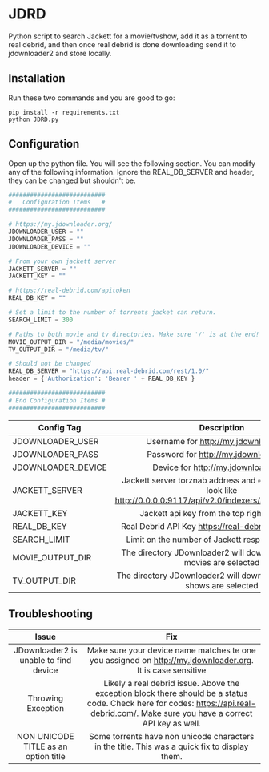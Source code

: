 # JDRD
Python script to search Jackett for a movie/tvshow, add it as a torrent to real debrid,
and then once real debrid is done downloading send it to jdownloader2 and store locally.

## Installation
Run these two commands and you are good to go:
```
pip install -r requirements.txt  
python JDRD.py
```

## Configuration
Open up the python file. You will see the following section. You can modify any of the
following information. Ignore the REAL_DB_SERVER and header, they can be changed but
shouldn't be.
```python
###########################
#   Configuration Items   #
###########################

# https://my.jdownloader.org/
JDOWNLOADER_USER = ""
JDOWNLOADER_PASS = ""
JDOWNLOADER_DEVICE = ""

# From your own jackett server
JACKETT_SERVER = ""
JACKETT_KEY = ""

# https://real-debrid.com/apitoken
REAL_DB_KEY = ""

# Set a limit to the number of torrents jacket can return.
SEARCH_LIMIT = 300

# Paths to both movie and tv directories. Make sure '/' is at the end!
MOVIE_OUTPUT_DIR = "/media/movies/"
TV_OUTPUT_DIR = "/media/tv/"

# Should not be changed
REAL_DB_SERVER = "https://api.real-debrid.com/rest/1.0/"
header = {'Authorization': 'Bearer ' + REAL_DB_KEY }

###########################
# End Configuration Items #
###########################
```
|Config Tag|Description|
|------|:-----:|
|JDOWNLOADER_USER|Username for http://my.jdownloader.org |
|JDOWNLOADER_PASS|Password for http://my.jdownloader.org |
|JDOWNLOADER_DEVICE|Device for http://my.jdownloader.org |
|JACKETT_SERVER|Jackett server torznab address and endpoint. Should look like http://0.0.0.0:9117/api/v2.0/indexers/all/results/torznab |
|JACKETT_KEY|Jackett api key from the top right of Jackett|
|REAL_DB_KEY|Real Debrid API Key https://real-debrid.com/apitoken |
|SEARCH_LIMIT|Limit on the number of Jackett responses returned |
|MOVIE_OUTPUT_DIR|The directory JDownloader2 will download into when movies are selected |
|TV_OUTPUT_DIR|The directory JDownloader2 will download into when tv shows are selected |

## Troubleshooting

|Issue|Fix|
|:-----:|:----:|
|JDownloader2 is unable to find device| Make sure your device name matches te one you assigned on http://my.jdownloader.org. It is case sensitive |
|Throwing Exception| Likely a real debrid issue. Above the exception block there should be a status code. Check here for codes: https://api.real-debrid.com/. Make sure you have a correct API key as well. |
|NON UNICODE TITLE as an option title| Some torrents have non unicode characters in the title. This was a quick fix to display them. |